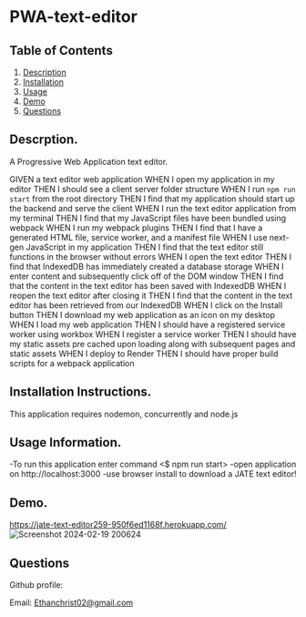 # PWA-text-editor

## Table of Contents

1. [Description](https://github.com/EChrist01/PWA-text-editor/blob/main/README.md#descrption)
2. [Installation](https://github.com/EChrist01/PWA-text-editor/blob/main/README.md#installation-instructions)
3. [Usage](https://github.com/EChrist01/PWA-text-editor/blob/main/README.md#usage-information)
4. [Demo](https://github.com/EChrist01/PWA-text-editor/blob/main/README.md#demo)
5. [Questions](https://github.com/EChrist01/PWA-text-editor/blob/main/README.md#questions)

## Descrption.
A Progressive Web Application text editor.

GIVEN a text editor web application
WHEN I open my application in my editor
THEN I should see a client server folder structure
WHEN I run `npm run start` from the root directory
THEN I find that my application should start up the backend and serve the client
WHEN I run the text editor application from my terminal
THEN I find that my JavaScript files have been bundled using webpack
WHEN I run my webpack plugins
THEN I find that I have a generated HTML file, service worker, and a manifest file
WHEN I use next-gen JavaScript in my application
THEN I find that the text editor still functions in the browser without errors
WHEN I open the text editor
THEN I find that IndexedDB has immediately created a database storage
WHEN I enter content and subsequently click off of the DOM window
THEN I find that the content in the text editor has been saved with IndexedDB
WHEN I reopen the text editor after closing it
THEN I find that the content in the text editor has been retrieved from our IndexedDB
WHEN I click on the Install button
THEN I download my web application as an icon on my desktop
WHEN I load my web application
THEN I should have a registered service worker using workbox
WHEN I register a service worker
THEN I should have my static assets pre cached upon loading along with subsequent pages and static assets
WHEN I deploy to Render
THEN I should have proper build scripts for a webpack application

## Installation Instructions.
This application requires nodemon, concurrently and node.js

## Usage Information.
-To run this application enter command <$ npm run start> 
-open application on http://localhost:3000
-use browser install to download a JATE text editor!

## Demo.
https://jate-text-editor259-950f6ed1168f.herokuapp.com/
![Screenshot 2024-02-19 200624](https://github.com/EChrist01/PWA-text-editor/assets/146894896/119a4978-30d0-4b51-a5d5-257ec20210d8)

## Questions
Github profile: 

Email: Ethanchrist02@gmail.com


